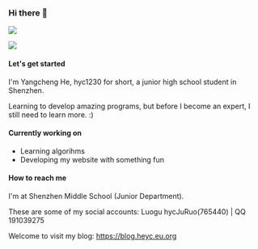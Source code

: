 ### Hi there 👋

<!--
**hyc1230/hyc1230** is a ✨ _special_ ✨ repository because its `README.md` (this file) appears on your GitHub profile.

Here are some ideas to get you started:

- 🔭 I’m currently working on ...
- 🌱 I’m currently learning ...
- 👯 I’m looking to collaborate on ...
- 🤔 I’m looking for help with ...
- 💬 Ask me about ...
- 📫 How to reach me: ...
- 😄 Pronouns: ...
- ⚡ Fun fact: ...
-->

![](https://github-readme-stats.vercel.app/api?username=hyc1230&show_icons=true)

![](https://github-readme-stats.vercel.app/api/top-langs/?username=hyc1230)

#### Let's get started

I'm Yangcheng He, hyc1230 for short, a junior high school student in Shenzhen.

Learning to develop amazing programs, but before I become an expert, I still need to learn more. :)

#### Currently working on

- Learning algorihms
- Developing my website with something fun

#### How to reach me

I'm at Shenzhen Middle School (Junior Department).

These are some of my social accounts: Luogu hycJuRuo(765440) | QQ 191039275

Welcome to visit my blog: <https://blog.heyc.eu.org>
